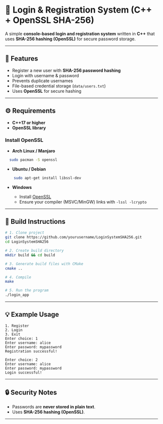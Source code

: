 # 🔐 Login & Registration System (C++ + OpenSSL SHA-256)

A simple **console-based login and registration system** written in **C++** that uses **SHA-256 hashing (OpenSSL)** for secure password storage.

---

## 🚀 Features
- Register a new user with **SHA-256 password hashing**
- Login with username & password
- Prevents duplicate usernames
- File-based credential storage (`data/users.txt`)
- Uses **OpenSSL** for secure hashing

---

## ⚙️ Requirements
- **C++17 or higher**
- **OpenSSL library**

### Install OpenSSL
- **Arch Linux / Manjaro**
```bash
  sudo pacman -S openssl
````

- **Ubuntu / Debian**

```bash
    sudo apt-get install libssl-dev
```
* **Windows**

  * Install [OpenSSL](https://slproweb.com/products/Win32OpenSSL.html)
  * Ensure your compiler (MSVC/MinGW) links with `-lssl -lcrypto`

---

## 🔨 Build Instructions

```bash
# 1. Clone project
git clone https://github.com/yourusername/LoginSystemSHA256.git
cd LoginSystemSHA256

# 2. Create build directory
mkdir build && cd build

# 3. Generate build files with CMake
cmake ..

# 4. Compile
make

# 5. Run the program
./login_app
```

---

## 💡 Example Usage

```
1. Register
2. Login
3. Exit
Enter choice: 1
Enter username: alice
Enter password: mypassword
Registration successful!

Enter choice: 2
Enter username: alice
Enter password: mypassword
Login successful!
```

---

## 🔒 Security Notes

* Passwords are **never stored in plain text**.
* Uses **SHA-256 hashing (OpenSSL)**.
---
